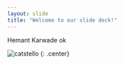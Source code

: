 ```yaml
---
layout: slide
title: "Welcome to our slide deck!"
---
```


Hemant Karwade ok

![catstello](https://octodex.github.com/images/catstello.png)
{: .center}
